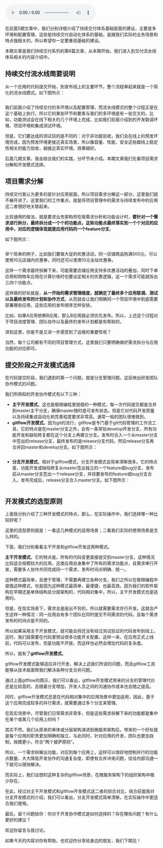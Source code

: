 <audio title="17.人多力量大vs.两个披萨原则，聊聊持续交付中的流水线模式" src="https://static001.geekbang.org/resource/audio/62/37/62d86c44d56041a7af64a61f14b92e37.mp3" controls="controls"></audio> 
<p>在前面5期文章中，我们分别详细介绍了持续交付体系基础层面的建设，主要是多环境和配置管理，这些是持续交付自动化体系的基础，是跟我们实际的业务场景和特点强相关的，所以希望你一定要重视基础的建设。</p>
<p>本期文章是我们持续交付系列的第6篇文章，从本期开始，我们进入到交付流水线体系相关的内容介绍中。</p>
<h2>持续交付流水线简要说明</h2>
<p>从一个应用的代码提交开始，到发布线上的主要环节，整个流程串起来就是一个简化的流水线模式。如下图所示：</p>
<p><img src="https://static001.geekbang.org/resource/image/4d/d0/4dd0d31b8b6df7a3f0d58c7554a8e7d0.jpg" alt="" /></p>
<p>我们前面介绍了持续交付的多环境以及配置管理，而流水线模式的整个过程正是在这个基础上执行，所以它的某些环节和要素与我们的多环境是有一些交叉的。比如，功能测试会在线下相关的几个环境上完成，比如我们前面介绍到的开发联调环境、项目环境和集成测试环境。</p>
<p>但是，它们要达成的测试目的是不同的：对于非功能验收，我们会在线上的预发环境完成，因为预发环境更接近真实场景，所以像容量、性能、安全这些跟线上稳定性相关的能力验收，越接近真实环境，效果越好。</p>
<p>后面几期文章，我会结合我们的实践，分环节来介绍。本期文章我们先看项目需求分解和开发模式选择。</p>
<h2>项目需求分解</h2>
<p>持续交付我认为更多的是针对应用层面，所以项目需求分解这一部分，这里我们就不展开讲了。这里我们的工作重点，就是将项目管理中的需求与持续发布中的应用这二者很好地关联起来。</p>
<p>比较通用的做法，就是要求业务架构师在做需求分析和功能设计时，<strong>要针对一个需求进行拆分，最终拆分成一个个的功能点，这些功能点最终落实到一个个对应的应用中，对应的逻辑体现就是应用代码的一个feature分支</strong>。</p>
<p>如下图所示：</p>
<p><img src="https://static001.geekbang.org/resource/image/49/69/499a10123bf4b2b30aa90d6c04d78269.jpg" alt="" /></p>
<p>举个简单的例子，比如我们要做大促的优惠活动，同一店铺商品购满500元，可以使用10元店铺内优惠券，同时还可以使用10元全站优惠券。</p>
<p>这样一个需求最终拆解下来，可能需要店铺应用支持多优惠活动的叠加，同时下单应用和购物车应用在计算价格时也要设定相关的优惠逻辑，这一个需求可能就拆出三四个功能点。</p>
<p>这样做的好处就是，<strong>从一开始的需求管理维度，就确定了最终多个应用联调、测试以及最终发布的计划和协作方式</strong>，从而就会让我们明确同一个项目环境中到底需要部署哪些应用，这些应用的发布顺序怎样安排。</p>
<p>比如，如果A应用依赖B应用，那么B应用就必须优先发布。所以，上述这个过程对于项目进度管理、团队协作以及最终的发布计划都是有帮助的。</p>
<p>讲到这里，你是不是又进一步感受到了运维的重要性呢？</p>
<!-- [[[read_end]]] -->
<p>当然，每个公司都有不同的项目管理方式，这里我们只要明确做好需求拆分与应用功能的对应即可。</p>
<h2>提交阶段之开发模式选择</h2>
<p>在代码提交阶段，我们遇到的第一个问题，就是分支管理问题。这反映出研发团队协作模式的问题。</p>
<p>我们所熟知的开发协作模式有以下三种：</p>
<ul>
<li><strong>主干开发模式</strong>。这也是极限编程里提倡的一种模式，每一次代码提交都是合并到master主干分支，确保master随时是可发布状态。但是它对代码开发质量以及持续集成自动化和完善程度要求非常高，通常一般的团队很难做到。</li>
<li><strong>gitflow开发模式</strong>。因为git的流行，gitflow是专门基于git代码管理的工作流工具，它的特点是在master分支之外，会有一条常驻develop开发分支，所有功能开发和缺陷修复都在这个分支上再建立分支。发布时合入一个从master分支中签出的release分支，最终发布的是release分支代码，然后release分支再合并回master和develop分支。如下图所示：</li>
</ul>
<p><img src="https://static001.geekbang.org/resource/image/fd/66/fd8f8147903857b8b3297022b106ec66.jpg" alt="" /></p>
<ul>
<li><strong>分支开发模式</strong>。相对于gitflow模式，分支开发模式会简单清晰很多。它的特点是，功能开发或缺陷修复从master签出独立的一个feature或bug分支，发布前从master分支签出一个release分支，并将要发布的feature或bug分支合入。发布完成后，release分支合入master分支。如下图所示：</li>
</ul>
<p><img src="https://static001.geekbang.org/resource/image/74/73/74118c699251e8e4371983adf6fd9973.jpg" alt="" /></p>
<h2>开发模式的选型原则</h2>
<p>上面我分别介绍了三种开发模式的特点，那么，在实际操作中，我们选择哪一种比较好呢？</p>
<p>这里的选型原则就是：一看这几种模式的适用场景；二看我们实际的使用场景是怎么样的。</p>
<p>下面，我们分别看看主干开发和gitflow开发这两种模式。</p>
<p><strong>主干开发模式</strong>。它的特点是，所有的代码变更直接提交到master分支，这种情况比较适合规模较大的应用，这类应用自身集中了所有的需求功能点，且需求串行开发，需要多人协作共同完成同一个需求，发布时间点明确、统一。</p>
<p>这种模式最简单，且便于管理，不需要再建立各种分支。我们之所以在极限编程中提倡这种模式，也是因为这种模式最简单，最便捷，也最高效。因为我们的软件架构在早期还是单体结构且分层架构的，代码相对集中，所以，主干开发模式也是适用的。</p>
<p>但是，在现实场景下，需求总是层出不穷的，所以就需要需求并行开发。这就会产生这样一种情况：同一应用会有多个团队在同时提交不同需求的代码，且每个需求发布的时间点是不同的。</p>
<p>所以如果采用主干开发模式，就可能会将还没有经过测试验证的代码发布到线上。这时，我们就需要在代码里预设很多功能开关配置，这样一来，在应用正式上线前，代码可以发布，但是功能不开放，而这样也必然会增加代码的复杂度。</p>
<p>所以，就有了<strong>gitflow开发模式</strong>。</p>
<p>gitflow开发模式能够适应并行开发，解决上述我们所说的问题，而且gitflow工具能够从技术层面帮我们解决各种分支合并问题。</p>
<p>通过上面gitflow的图示，我们可以看出，gitflow开发模式带来的分支的管理代价还是比较高的，且随着分支增加，开发人员之间的沟通协作成本也会随之提高。</p>
<p>同时，gitflow开发模式还是在代码相对集中的应用场景中更加适用，因此，基于这个应用完成较多的并行需求，就需要通过多个分支来管理。</p>
<p>在现实场景中，尽管我们日常需求非常多，但是这些需求拆解下来的功能都是集中在某个或某几个应用上的吗？</p>
<p>其实不然。我们从原来的单体或分层架构演进到微服务架构后，带来的一个好处就是每个应用的职责更加明确和独立，与此同时，针对应用的开发，团队也更加自制，规模更小，符合“两个披萨原则”。</p>
<p>所以，一个需求拆解出功能，对应到每个应用上，这样可以很好地控制并行的功能点数量，大大降低开发协作的沟通复杂度，即使有合并冲突问题，往往内部沟通一下就可以很快解决。</p>
<p>而实际上，我们设想的这种复杂的gitflow场景，在微服务架构下的组织架构中极少存在。</p>
<p>在此，经过对主干开发模式和gitflow开发模式这二者的综合对比，结合前面我对分支开发模式的介绍，我们可以看出，分支开发模式简单清晰，在实际操作中更适合我们使用。</p>
<p>最后，留个问题给你：你对于开发协作模式是如何选择的？存在哪些问题？有什么更好的建议？</p>
<p>欢迎你留言与我讨论。</p>
<p>如果今天的内容对你有帮助，也欢迎你分享给身边的朋友，我们下期见！</p>
<p></p>
